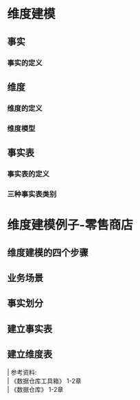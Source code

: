 # 维度建模

## 事实
### 事实的定义

## 维度
### 维度的定义
### 维度模型



## 事实表
### 事实表的定义

### 三种事实表类别

# 维度建模例子-零售商店

## 维度建模的四个步骤

## 业务场景

## 事实划分

## 建立事实表

## 建立维度表

| 参考资料:  
|  《数据仓库工具箱》 1-2章  
|  《数据仓库》 1-2章